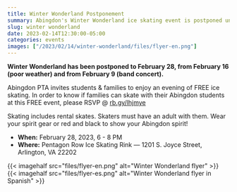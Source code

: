 ```yaml
--- 
title: Winter Wonderland Postponement
summary: Abingdon's Winter Wonderland ice skating event is postponed until Tuesday, February 28 due to rain.
slug: winter wonderland
date: 2023-02-14T12:30:00-05:00
categories: events
images: ["/2023/02/14/winter-wonderland/files/flyer-en.png"]
---
```


**Winter Wonderland has been postponed to February 28, from February 16 (poor weather) and from February 9 (band concert).**

Abingdon PTA invites students & families to enjoy an evening of FREE ice skating. In order to know if families can skate with their Abingdon students at this FREE event, please RSVP @ [rb.gy/lhjmye](https://rb.gy/lhjmye)

Skating includes rental skates. Skaters must have an adult with them. Wear your spirit gear or red and black to show your Abingdon spirit!

- **When:** February 28, 2023, 6 - 8 PM
- **Where:** Pentagon Row Ice Skating Rink — 1201 S. Joyce Street, Arlington, VA 22202

{{< imagehalf src="files/flyer-en.png" alt="Winter Wonderland flyer" >}}
{{< imagehalf src="files/flyer-es.png" alt="Winter Wonderland flyer in Spanish" >}}